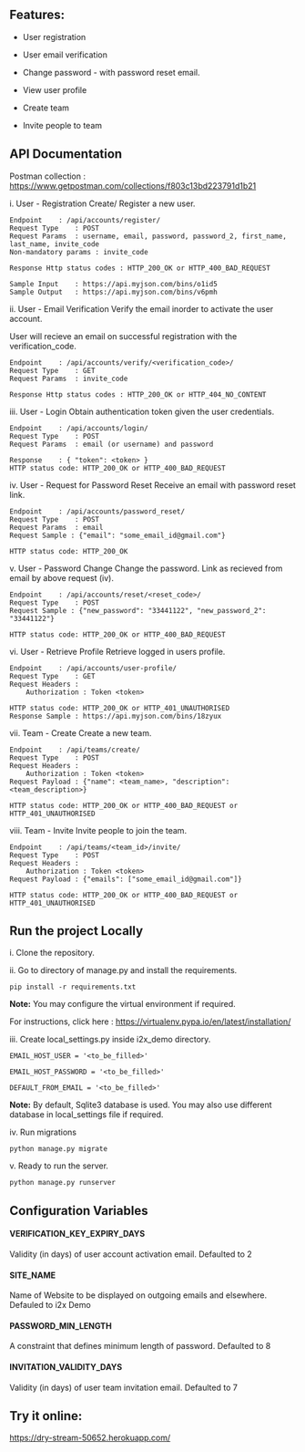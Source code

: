 Features:
---------
* User registration

* User email verification

* Change password - with password reset email.

* View user profile

* Create team

* Invite people to team


API Documentation
-----------------

Postman collection : https://www.getpostman.com/collections/f803c13bd223791d1b21

i. User - Registration
Create/ Register a new user.

	Endpoint 	: /api/accounts/register/
	Request Type 	: POST
	Request Params 	: username, email, password, password_2, first_name, last_name, invite_code
	Non-mandatory params : invite_code

	Response Http status codes : HTTP_200_OK or HTTP_400_BAD_REQUEST
	
	Sample Input 	: https://api.myjson.com/bins/o1id5
	Sample Output 	: https://api.myjson.com/bins/v6pmh

ii. User - Email Verification
Verify the email inorder to activate the user account.

User will recieve an email on successful registration with the verification_code. 
	
	Endpoint 	: /api/accounts/verify/<verification_code>/
	Request Type 	: GET
	Request Params 	: invite_code
	
	Response Http status codes : HTTP_200_OK or HTTP_404_NO_CONTENT
	
iii. User - Login
Obtain authentication token given the user credentials.

	Endpoint 	: /api/accounts/login/
	Request Type 	: POST
	Request Params 	: email (or username) and password
	
	Response 	: { "token": <token> }
	HTTP status code: HTTP_200_OK or HTTP_400_BAD_REQUEST
	
iv. User - Request for Password Reset
Receive an email with password reset link.

	Endpoint 	: /api/accounts/password_reset/
	Request Type 	: POST
	Request Params 	: email
	Request Sample : {"email": "some_email_id@gmail.com"}
	
	HTTP status code: HTTP_200_OK

v. User - Password Change
Change the password. Link as recieved from email by above request (iv).
	
	Endpoint 	: /api/accounts/reset/<reset_code>/
	Request Type 	: POST
	Request Sample : {"new_password": "33441122", "new_password_2": "33441122"}
	
	HTTP status code: HTTP_200_OK or HTTP_400_BAD_REQUEST

vi. User - Retrieve Profile
Retrieve logged in users profile.

	Endpoint 	: /api/accounts/user-profile/
	Request Type 	: GET
	Request Headers : 
		Authorization : Token <token>
	
	HTTP status code: HTTP_200_OK or HTTP_401_UNAUTHORISED
	Response Sample : https://api.myjson.com/bins/18zyux
	
vii. Team - Create
Create a new team.

	Endpoint 	: /api/teams/create/
	Request Type 	: POST
	Request Headers : 
		Authorization : Token <token>
	Request Payload	: {"name": <team_name>, "description": <team_description>}
	
	HTTP status code: HTTP_200_OK or HTTP_400_BAD_REQUEST or HTTP_401_UNAUTHORISED

viii. Team - Invite
Invite people to join the team.

	Endpoint 	: /api/teams/<team_id>/invite/
	Request Type 	: POST
	Request Headers : 
		Authorization : Token <token>
	Request Payload	: {"emails": ["some_email_id@gmail.com"]}
	
	HTTP status code: HTTP_200_OK or HTTP_400_BAD_REQUEST or HTTP_401_UNAUTHORISED


## Run the project Locally ##

i. Clone the repository.

ii. Go to directory of manage.py and install the requirements.

	pip install -r requirements.txt
	
**Note:**
You may configure the virtual environment if required.

For instructions, click here : https://virtualenv.pypa.io/en/latest/installation/
    
iii. Create local_settings.py inside i2x_demo directory.

	EMAIL_HOST_USER = '<to_be_filled>'

	EMAIL_HOST_PASSWORD = '<to_be_filled>'

	DEFAULT_FROM_EMAIL = '<to_be_filled>'

**Note:**
By default, Sqlite3 database is used. You may also use different database in local_settings file if required.

iv. Run migrations

	python manage.py migrate

v. Ready to run the server.

	python manage.py runserver
	
## Configuration Variables ##

#### VERIFICATION_KEY_EXPIRY_DAYS ####

Validity (in days) of user account activation email. Defaulted to 2
	
#### SITE_NAME ####

Name of Website to be displayed on outgoing emails and elsewhere. Defauled to i2x Demo

#### PASSWORD_MIN_LENGTH #### 

A constraint that defines minimum length of password. Defaulted to 8

#### INVITATION_VALIDITY_DAYS #### 

Validity (in days) of user team invitation email. Defaulted to 7


## Try it online: ##
https://dry-stream-50652.herokuapp.com/
	
	
